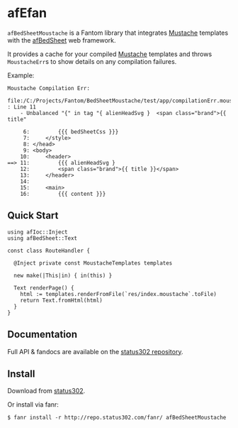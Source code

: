 # afEfan

`afBedSheetMoustache` is a Fantom library that integrates [Mustache](https://bitbucket.org/xored/mustache/) templates with the
[afBedSheet](http://repo.status302.com/doc/afBedSheet/#overview) web framework.

It provides a cache for your compiled [Mustache](https://bitbucket.org/xored/mustache/) templates and throws `MoustacheErr`s to
show details on any compilation failures.

Example:

    Moustache Compilation Err:
      file:/C:/Projects/Fantom/BedSheetMoustache/test/app/compilationErr.moustache : Line 11
        - Unbalanced "{" in tag "{ alienHeadSvg }  <span class="brand">{{ title"

         6:         {{{ bedSheetCss }}}
         7:     </style>
         8: </head>
         9: <body>
        10:     <header>
    ==> 11:         {{{ alienHeadSvg }
        12:         <span class="brand">{{ title }}</span>
        13:     </header>
        14:
        15:     <main>
        16:         {{{ content }}}



## Quick Start

    using afIoc::Inject
    using afBedSheet::Text

    const class RouteHandler {

      @Inject private const MoustacheTemplates templates

      new make(|This|in) { in(this) }

      Text renderPage() {
        html := templates.renderFromFile(`res/index.moustache`.toFile)
        return Text.fromHtml(html)
      }
    }



## Documentation

Full API & fandocs are available on the [status302 repository](http://repo.status302.com/doc/afBedSheetMoustache/#overview).



## Install

Download from [status302](http://repo.status302.com/browse/afBedSheetMoustache).

Or install via fanr:

    $ fanr install -r http://repo.status302.com/fanr/ afBedSheetMoustache

